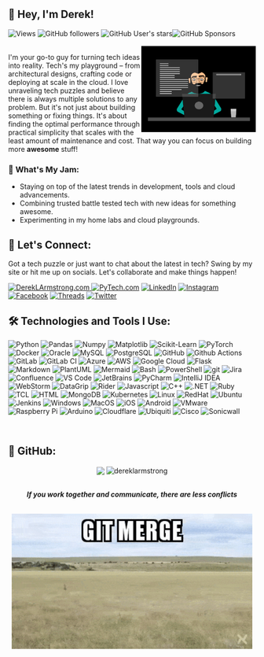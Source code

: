 ## 👋 **Hey, I'm Derek!**

<div align="left">
  <img alt="Views" src="https://komarev.com/ghpvc/?username=dereklarmstrong&label=views">
  <img alt="GitHub followers" src="https://img.shields.io/github/followers/dereklarmstrong">
  <img alt="GitHub User's stars" src="https://img.shields.io/github/stars/dereklarmstrong"><img alt="GitHub Sponsors" src="https://img.shields.io/github/sponsors/dereklarmstrong">
</div>
<br>
<img  src="./imgs/working-and-creating.gif" height="175px" align="right" />


I'm your go-to guy for turning tech ideas into reality. Tech's my playground – from architectural designs, crafting code or deploying at scale in the cloud. I love unraveling tech puzzles and believe there is always multiple solutions to any problem. But it's not just about building something or fixing things. It's about finding the optimal performance through practical simplicity that scales with the least amount of maintenance and cost. That way you can focus on building more **awesome** stuff!


### 🍓 **What's My Jam:**
- Staying on top of the latest trends in development, tools and cloud advancements.
- Combining trusted battle tested tech with new ideas for something awesome.
- Experimenting in my home labs and cloud playgrounds.

## 🤝 **Let's Connect:**

Got a tech puzzle or just want to chat about the latest in tech? Swing by my site or hit me up on socials. Let's collaborate and make things happen!

<p>
  <a href="https://dereklarmstrong.com/" target="_blank"><img alt="DerekLArmstrong.com" src="https://img.shields.io/badge/DerekLArmstrong.com-005c99?style=for-the-badge&logo=githubpages&logoColor=white"  height="30px"/>
  <a href="https://pytech.dev/" target="_blank"><img alt="PyTech.com" src="https://img.shields.io/badge/PyTech.Dev-44709f.svg?&style=for-the-badge&logo=python&logoColor=yellow" height="30px" /></a>
  <a href="https://www.linkedin.com/in/dereklarmstrong/" target="_blank"><img alt="LinkedIn" src="https://img.shields.io/badge/linkedin-%230077B5.svg?&style=for-the-badge&logo=linkedin&logoColor=white"  height="30px"/></a>
  <a href="https://www.instagram.com/dereklarmstrong" target="_blank"><img alt="Instagram" src="https://img.shields.io/badge/Instagram-a30765?style=for-the-badge&logo=instagram&logoColor=white"  height="30px"/></a>
  <a href="https://www.facebook.com/dereklarmstrong" target="_blank"><img alt="Facebook" src="https://img.shields.io/badge/Facebook-0866ff?style=for-the-badge&logo=facebook&logoColor=white"  height="30px"/></a>
  <a href="https://www.threads.net/@dereklarmstrong" target="_blank"><img alt="Threads" src="https://img.shields.io/badge/Threads-101010?style=for-the-badge&logo=threads&logoColor=white"  height="30px"/></a>
  <a href="https://twitter.com/dereklarmstrong" target="_blank"><img alt="Twitter" src="https://img.shields.io/badge/twitter-%231DA1F2.svg?&style=for-the-badge&logo=twitter&logoColor=white"  height="30px"/></a>
</p>

## 🛠️ **Technologies and Tools I Use:**

<p>
  <img alt="Python" src="https://img.shields.io/badge/Python-14354C?style=for-the-badge&logo=python&logoColor=white" height="30px"/>
  <img alt="Pandas" src="https://img.shields.io/badge/Pandas-150458?style=for-the-badge&logo=pandas&logoColor=white" height="30px"/>
  <img alt="Numpy" src="https://img.shields.io/badge/Numpy-013243?style=for-the-badge&logo=numpy&logoColor=white" height="30px"/>
  <img alt="Matplotlib" src="https://img.shields.io/badge/Matplotlib-013243?style=for-the-badge&logo=matplotlib&logoColor=white" height="30px"/>
  <img alt="Scikit-Learn" src="https://img.shields.io/badge/Scikit_Learn-013243?style=for-the-badge&logo=scikit-learn&logoColor=white" height="30px"/>
  <img alt="PyTorch" src="https://img.shields.io/badge/PyTorch-EE4C2C?style=for-the-badge&logo=pytorch&logoColor=white" height="30px"/>
  <img alt="Docker" src="https://img.shields.io/badge/Docker-2496ed?style=for-the-badge&logo=docker&logoColor=white" height="30px"/>
  <img alt="Oracle" src="https://img.shields.io/badge/Oracle-F80000?style=for-the-badge&logo=oracle&logoColor=white" height="30px"/>
  <img alt="MySQL" src="https://img.shields.io/badge/MySQL-4479A1?style=for-the-badge&logo=mysql&logoColor=white" height="30px"/>
  <img alt="PostgreSQL" src="https://img.shields.io/badge/PostgreSQL-336791?style=for-the-badge&logo=postgresql&logoColor=white" height="30px"/>
  <img alt="GitHub" src="https://img.shields.io/badge/GitHub-101010?style=for-the-badge&logo=GitHub&logoColor=white" height="30px"/>
  <img alt="Github Actions" src="https://img.shields.io/badge/-GitHub_Actions-1e88ff?style=flat-square&logo=github-actions&logoColor=white" height="30px"/>
  <img alt="GitLab" src="https://img.shields.io/badge/GitLab-FCA121?style=for-the-badge&logo=gitlab&logoColor=white" height="30px"/>
  <img alt="GitLab CI" src="https://img.shields.io/badge/GitLab_CI-FCA121?style=for-the-badge&logo=gitlab&logoColor=white" height="30px"/>
  <img alt="Azure" src="https://img.shields.io/badge/Azure-0c599d?style=for-the-badge&logo=microsoftazure&logoColor=white" height="30px"/>
  <img alt="AWS" src="https://img.shields.io/badge/AWS-f8991b?style=for-the-badge&logo=amazonaws&logoColor=white" height="30px"/>
  <img alt="Google Cloud" src="https://img.shields.io/badge/Google_Cloud-4285F4?style=for-the-badge&logo=google-cloud&logoColor=white" height="30px"/>
  <img alt="Flask" src="https://img.shields.io/badge/Flask-000000?style=for-the-badge&logo=flask&logoColor=white" height="30px"/>
  <img alt="Markdown" src="https://img.shields.io/badge/Markdown-000000?style=for-the-badge&logo=markdown&logoColor=white"  height="30px"/>
  <img alt="PlantUML" src="https://img.shields.io/badge/PlantUML-000000?style=for-the-badge&logo=plantuml&logoColor=white" height="30px"/>
  <img alt="Mermaid" src="https://img.shields.io/badge/Mermaid-003B5C?style=for-the-badge&logo=mermaid&logoColor=white" height="30px"/>
  <img alt="Bash" src="https://img.shields.io/badge/Bash-4EAA25?style=for-the-badge&logo=gnu-bash&logoColor=white" height="30px"/>
  <img alt="PowerShell" src="https://img.shields.io/badge/PowerShell-5391FE?style=for-the-badge&logo=powershell&logoColor=white" height="30px"/>
  <img alt="git" src="https://img.shields.io/badge/-Git-F05032?style=flat-square&logo=git&logoColor=white" height="30px"/>
  <img alt="Jira" src="https://img.shields.io/badge/Jira-0052CC?style=for-the-badge&logo=jira&logoColor=white" height="30px"/>
  <img alt="Confluence" src="https://img.shields.io/badge/Confluence-172B4D?style=for-the-badge&logo=confluence&logoColor=white" height="30px"/>
  <img alt="VS Code" src="https://img.shields.io/badge/VS_Code-007ACC?style=for-the-badge&logo=visual-studio-code&logoColor=white" height="30px"/>
  <img alt="JetBrains" src="https://img.shields.io/badge/JetBrains-000000?style=for-the-badge&logo=jetbrains&logoColor=white" height="30px"/>
  <img alt="PyCharm" src="https://img.shields.io/badge/PyCharm-000000?style=for-the-badge&logo=pycharm&logoColor=white" height="30px"/>
  <img alt="IntelliJ IDEA" src="https://img.shields.io/badge/IntelliJ_IDEA-000000?style=for-the-badge&logo=intellij-idea&logoColor=white" height="30px"/>
  <img alt="WebStorm" src="https://img.shields.io/badge/WebStorm-000000?style=for-the-badge&logo=webstorm&logoColor=white" height="30px"/>
  <img alt="DataGrip" src="https://img.shields.io/badge/DataGrip-000000?style=for-the-badge&logo=datagrip&logoColor=white" height="30px"/>
  <img alt="Rider" src="https://img.shields.io/badge/Rider-000000?style=for-the-badge&logo=rider&logoColor=white" height="30px"/>
  <img alt="Javascript" src="https://img.shields.io/badge/Javascript-F7DF1E?style=for-the-badge&logo=javascript&logoColor=black" height="30px"/>
  <img alt="C++" src="https://img.shields.io/badge/C++-00599C?style=for-the-badge&logo=c%2B%2B&logoColor=white" height="30px"/>
  <img alt=".NET" src="https://img.shields.io/badge/.NET-512BD4?style=for-the-badge&logo=.net&logoColor=white" height="30px"/>
  <img alt="Ruby" src="https://img.shields.io/badge/Ruby-CC342D?style=for-the-badge&logo=ruby&logoColor=white" height="30px"/>
  <img alt="TCL" src="https://img.shields.io/badge/TCL-FF9800?style=for-the-badge&logo=tcl&logoColor=white" height="30px"/>
  <img alt="HTML" src="https://img.shields.io/badge/HTML-E34F26?style=for-the-badge&logo=html5&logoColor=white" height="30px"/>
  <img alt="MongoDB" src="https://img.shields.io/badge/MongoDB-47A248?style=for-the-badge&logo=mongodb&logoColor=white" height="30px"/>
  <img alt="Kubernetes" src="https://img.shields.io/badge/Kubernetes-326CE5?style=for-the-badge&logo=kubernetes&logoColor=white" height="30px"/>
  <img alt="Linux" src="https://img.shields.io/badge/Linux-000000?style=for-the-badge&logo=linux&logoColor=white" height="30px"/>
  <img alt="RedHat" src="https://img.shields.io/badge/RedHat-EE0000?style=for-the-badge&logo=red-hat&logoColor=white" height="30px"/>
  <img alt="Ubuntu" src="https://img.shields.io/badge/Ubuntu-E95420?style=for-the-badge&logo=ubuntu&logoColor=white" height="30px"/>
  <img alt="Jenkins" src="https://img.shields.io/badge/Jenkins-D24939?style=for-the-badge&logo=jenkins&logoColor=white" height="30px"/>
  <img alt="Windows" src="https://img.shields.io/badge/Windows-0078D6?style=for-the-badge&logo=windows&logoColor=white" height="30px"/>
  <img alt="MacOS" src="https://img.shields.io/badge/MacOS-000000?style=for-the-badge&logo=apple&logoColor=white" height="30px"/>
  <img alt="iOS" src="https://img.shields.io/badge/iOS-000000?style=for-the-badge&logo=ios&logoColor=white" height="30px"/>
  <img alt="Android" src="https://img.shields.io/badge/Android-3DDC84?style=for-the-badge&logo=android&logoColor=white" height="30px"/>
  <img alt="VMware" src="https://img.shields.io/badge/VMware-607078?style=for-the-badge&logo=vmware&logoColor=white" height="30px"/>
  <img alt="Raspberry Pi" src="https://img.shields.io/badge/Raspberry_Pi-C51A4A?style=for-the-badge&logo=raspberry-pi&logoColor=white" height="30px"/>
  <img alt="Arduino" src="https://img.shields.io/badge/Arduino-00979D?style=for-the-badge&logo=arduino&logoColor=white" height="30px"/>
  <img alt="Cloudflare" src="https://img.shields.io/badge/Cloudflare-F38020?style=for-the-badge&logo=cloudflare&logoColor=white" height="30px"/>
  <img alt="Ubiquiti" src="https://img.shields.io/badge/Ubiquiti-0551A6?style=for-the-badge&logo=ubiquiti&logoColor=white" height="30px"/>
  <img alt="Cisco" src="https://img.shields.io/badge/Cisco-1BA0D7?style=for-the-badge&logo=cisco&logoColor=white" height="30px"/>
  <img alt="Sonicwall" src="https://img.shields.io/badge/Sonicwall-FF6600?style=for-the-badge&logo=sonicwall&logoColor=white" height="30px"/>
</p>
<br>

## 🤩 **GitHub:**

<div align="center">
  <img align="center" src="https://github-readme-stats.anuraghazra1.vercel.app/api?username=dereklarmstrong&show_icons=true" height="150px"/>
  <img align="center" src="https://github-readme-streak-stats.herokuapp.com/?user=dereklarmstrong&" alt="dereklarmstrong" height="150px"/>
</div>

<div align="center">
  <br>
  <p><b><i>If you work together and communicate, there are less conflicts</b></i></p>
  <br>
  <img src="./imgs/git-merge.gif" width="490px">
  <br>
</div>

